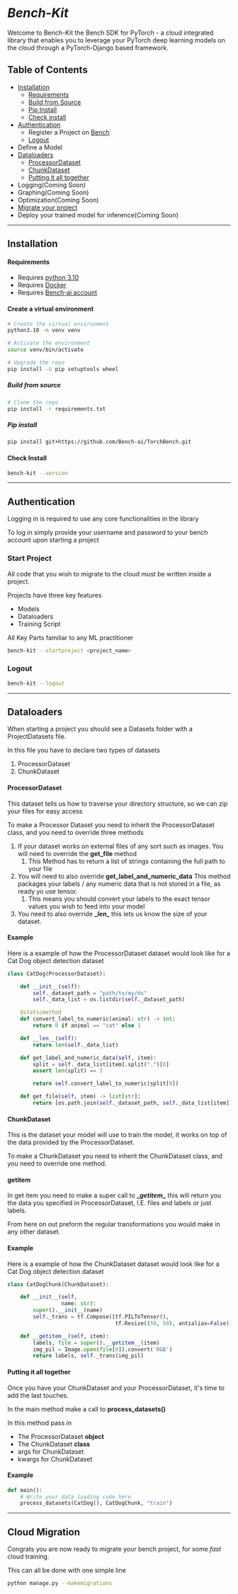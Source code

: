 ﻿# *Bench-Kit*
Welcome to Bench-Kit the Bench SDK for PyTorch - a cloud integrated 
library that enables you to leverage your PyTorch deep learning models on the 
cloud through a PyTorch-Django based framework.
## Table of Contents
* [Installation](#installation)
  * [Requirements](#requirements)
  * [Build from Source](#build-from-source)
  * [Pip Install](#pip-install)
  * [Check install](#check-install)
* [Authentication](#authentication)
  * Register a Project on [Bench](https://bench-ai.com/)
  * [Logout](#logout)
* Define a Model
* [Dataloaders](#dataloaders)
  * [ProcessorDataset](#processordataset)
  * [ChunkDataset](#chunkdataset)
  * [Putting it all together](#putting-it-all-together)
* Logging(Coming Soon)
* Graphing(Coming Soon)
* Optimization(Coming Soon)
* [Migrate your project](#cloud-migration)
* Deploy your trained model for inference(Coming Soon)
___


## Installation
#### Requirements
- Requires [python 3.10](https://www.python.org/)
- Requires [Docker](https://www.docker.com/)
- Requires [Bench-ai account](https://bench-ai.com/signup)

#### Create a virtual environment
```bash
# Create the virtual environment
python3.10 -m venv venv

# Activate the environment
source venv/bin/activate

# Upgrade the repo
pip install -U pip setuptools wheel
```
##### Build from source 
```bash
# Clone the repo 
pip install -r requirements.txt
```

##### Pip install
```bash
pip install git+https://github.com/Bench-ai/TorchBench.git
```
#### Check Install
```bash
bench-kit --version
```
___

## Authentication
Logging in is required to use any core functionalities in the
library

To log in simply provide your username and password to your bench 
account upon starting a project

### Start Project
All code that you wish to migrate to the cloud must be written
inside a project.

Projects have three key features
- Models
- Dataloaders
- Training Script

All Key Parts familiar to any ML practitioner

```bash
bench-kit --startproject <project_name>
```

### Logout
```bash
bench-kit --logout
```
---
## Dataloaders
When starting a project you should see a Datasets folder with a 
ProjectDatasets file.

In this file you have to declare two types of datasets
1) ProcessorDataset
2) ChunkDataset

#### ProcessorDataset

This dataset tells us how to traverse your directory structure,
so we can zip your files for easy access

To make a Processor Dataset you need to inherit the ProcessorDataset
class, and you need to override three methods

1) If your dataset works on external files of any sort
such as images. You will need to override the
**get_file** method
   1) This Method has to return 
   a list of strings containing the full path to your file
2) You will need to also override **get_label_and_numeric_data** This method
packages your labels / any numeric data that is not stored in a file, as ready yo use tensor. 
   1) This means you should convert your labels to the exact tensor values
   you wish to feed into your model
2)  You need to also override **__len_\_** this lets us know the size
of your dataset.

#### Example

Here is a example of how the ProcessorDataset dataset would look like
for a Cat Dog object detection dataset

```python
class CatDog(ProcessorDataset):

    def __init__(self):
        self._dataset_path = "path/to/my/ds"
        self._data_list = os.listdir(self._dataset_path)

    @staticmethod
    def convert_label_to_numeric(animal: str) -> int:
        return 0 if animal == "cat" else 1

    def __len__(self):
        return len(self._data_list)

    def get_label_and_numeric_data(self, item):
        split = self._data_list[item].split(".")[0]
        assert len(split) == 3

        return self.convert_label_to_numeric(split[0])

    def get_file(self, item) -> list[str]:
        return [os.path.join(self._dataset_path, self._data_list[item])]

```

#### ChunkDataset

This is the dataset your model will use to train the model, it works
on top of the data provided by the ProcessorDataset.

To make a ChunkDataset you need to inherit the ChunkDataset
class, and you need to override one method.

#### __getitem__

In get item you need to make a super call to **__getitem_\_** this will return you 
the data you specified in ProcessorDataset, I.E. files and labels or just
labels.

From here on out preform the regular transformations you would make in 
any other dataset.

#### Example

Here is a example of how the ChunkDataset dataset would look like
for a Cat Dog object detection dataset

```python
class CatDogChunk(ChunkDataset):

    def __init__(self,
                 name: str):
        super().__init__(name)
        self._trans = tf.Compose([tf.PILToTensor(),
                                  tf.Resize((50, 50), antialias=False)])

    def __getitem__(self, item):
        labels, file = super().__getitem__(item)
        img_pil = Image.open(file[0]).convert('RGB')
        return labels, self._trans(img_pil)
```

#### Putting it all together

Once you have your ChunkDataset and your ProcessorDataset, it's
time to add the last touches.

In the main method make a call to **process_datasets()**

In this method pass in 
- The ProcessorDataset **object**
- The ChunkDataset **class**
- args for ChunkDataset
- kwargs for ChunkDataset

#### Example
```python
def main():
    # Write your data loading code here
    process_datasets(CatDog(), CatDogChunk, "train")
```
---
## Cloud Migration

Congrats you are now ready to migrate your bench project, for some
_fast_ cloud training.

This can all be done with one simple line
```bash
python manage.py --makemigrations
```


